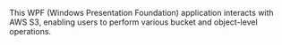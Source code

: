This WPF (Windows Presentation Foundation) application interacts with AWS S3, enabling users to perform various bucket and object-level operations. 
